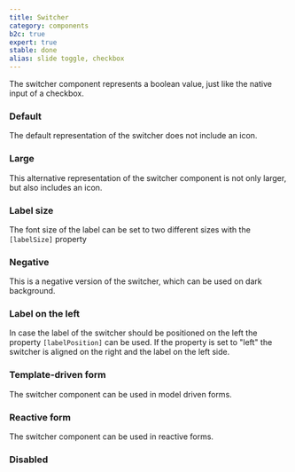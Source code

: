 ```yaml
---
title: Switcher
category: components
b2c: true
expert: true
stable: done
alias: slide toggle, checkbox
---
```


The switcher component represents a boolean value, just like the native input of a checkbox.

### Default

The default representation of the switcher does not include an icon.

<!-- example(switcher-default) -->

### Large

This alternative representation of the switcher component is not only larger, but also includes an icon.

<!-- example(switcher-large) -->

### Label size

The font size of the label can be set to two different sizes with the `[labelSize]` property

<!-- example(switcher-label-small) -->

### Negative

This is a negative version of the switcher, which can be used on dark background.

<!-- example(switcher-negative) -->

### Label on the left

In case the label of the switcher should be positioned on the left the property `[labelPosition]` can be used. If the property is set to "left" the switcher is aligned on the right and the label on the left side.

<!-- example(switcher-label-left) -->

### Template-driven form

The switcher component can be used in model driven forms.

<!-- example(switcher-template-driven) -->

### Reactive form

The switcher component can be used in reactive forms.

<!-- example(switcher-reactive-form) -->

### Disabled

<!-- example(switcher-disabled) -->

